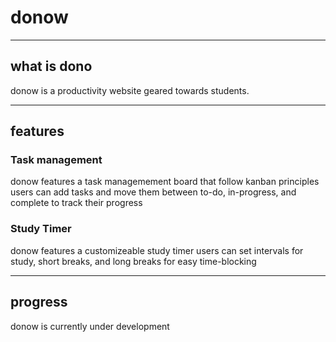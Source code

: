 # donow
---
## what is dono
donow is a productivity website geared towards students.

---
## features
### Task management
donow features a task managemement board that follow kanban principles
users can add tasks and move them between to-do, in-progress, and complete to track their progress
### Study Timer
donow features a customizeable study timer 
users can set intervals for study, short breaks, and long breaks for easy time-blocking

---
## progress
donow is currently under development
